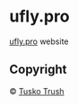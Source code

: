 # ufly.pro

[ufly.pro](https://ufly.pro) website

## Copyright

&copy; [Tusko Trush](https://frontend.im)
